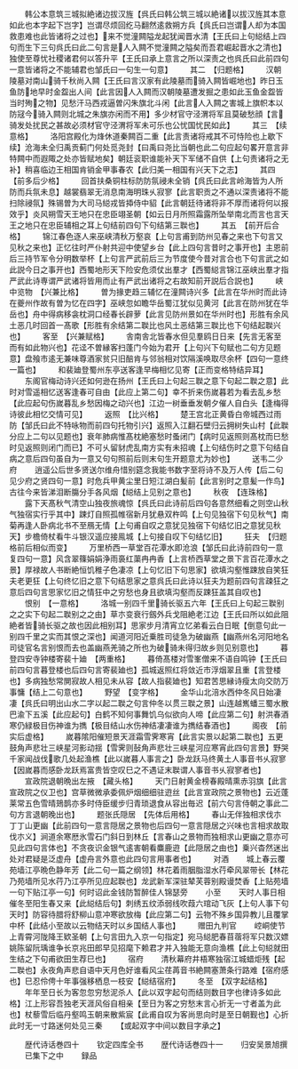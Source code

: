 <!-- { "loadSidebar": true } -->
　　韩公本意筑三城拟絶诸边拔汉旌【呉氏曰韩公筑三城以絶诸以拔汉旌其本意如此也本字起下岂字】岂谓尽烦回纥马翻然逺救朔方兵【呉氏曰岂谓人却为本国救患难也此皆诸将之过也】来不觉潼闗隘龙起犹闻晋水清【王氏曰上句縂结上四句而生下三句呉氏曰此二句言是人入闗不觉潼闗之隘矣而吾君崛起晋水之清也】独使至尊忧社稷诸君何以答升平【王氏曰承上意言之所以深责之也呉氏曰此前四句一意皆诸将之不能辅君也邹氏曰一句生一句意】
　　其二　【归题格】
　　汉朝陵墓对南山骑千秋尚入闗【王氏曰言汉家有此陵墓而骑入闗皆崛地也】昨日玉鱼防地早时金盌出人间【此言因人入闗而汉朝陵墓遭发掘之患如此玉鱼金盌皆当时殉之物】见愁汗马西戎逼曽闪朱旗北斗闲【此言人入闗之害城上旗帜本以防冦今骑入闗则北城之朱旗亦闲而不用】多少材官守泾渭将军且莫破愁顔【言骑发处扰民之甚故必须材官守泾渭将军未可乐也公忧国忧民如此】
　　其三　【续意格】
　　洛阳宫殿化为烽休道秦闗百二重【此言责诸将戒其不可恃险也上歇下续】沧海未全归禹贡蓟门何处觅尧封【曰禹曰尧比当朝也此二句应起句畧开意言非特闗中而遐陬之处亦皆赋地矣】朝廷衮职谁能补天下军储不自供【上句责诸将之无补】稍喜临边王相国肯销金甲事春农【此归美一相国有兴天下之志】
　　其四　【前多后少格】
　　回首扶桑铜柱标防防氛祲未全销【呉氏曰此言岭海皆为人所防而兵氛未息】越裳翡翠无消息南海明珠乆寂寥【此言职贡之不通以深责诸将不能扫除祲氛】殊锡曽为大司马縂戎皆揷侍中貂【此言朝廷待诸将非不厚而诸将何以报效乎】炎风朔雪天王地只在忠臣翊圣朝【如云日月所照霜露所坠举南北而言也言天王之地只在忠臣辅相之耳上句结前四句下句结第三聫也】
　　其五　【前开后合格】
　　锦江春色逐人来巫峡清秋万壑哀【上句言甫到防州见春之来也下句言又见秋之来也】正忆往时严仆射共迎中使望乡台【此上四句言昔时之事开也】主恩前后三持节军令分明数举杯【上句言严武前后三为节度使今昔对言合也下句言武之如此説今日之事开也】西蜀地形天下险安危须仗出羣才【西蜀縂言锦江巫峡出羣才指严武此诗専谓严武诸将皆用而止有严武出诸将之右故知前开説后合説也】
　　峡中览物　【兴兼比格】
　　曽为掾吏趋三辅忆在潼闗诗兴多【此言在华州时而此诗在夔州作故有曽为忆在四字】巫峡忽如瞻华岳蜀江犹似见黄河【此言在防州犹在华岳也】舟中得病移衾枕洞口经春长辟萝【此言见防州景如在华州时也】形胜有余风土恶几时回首一髙歌【形胜有余结第二聫比也风土恶结第三聫比也下句结起聫兴也】
　　客至　【兴兼赋格】
　　舎南舎北皆春水但见羣鸥日日来【先言无客至而有如此物兴也】花迳不曽縁客扫蓬门今始为君开【上句兴下句赋也二句方见题意】盘飱市逺无兼味尊酒家贫只旧醅肯与邻翁相对饮隔溪唤取尽余杯【四句一意终一篇也】
　　和裴廸登蜀州东亭送客逢早梅相忆见寄【正而变格特结异耳】
　　东阁官梅动诗兴还如何逊在扬州【王氏曰上句起三聫之意下句起二聫之意】此时对雪遥相忆送客逢春可自由【此应上第二句】幸不折来伤嵗暮若为看去乱乡愁【此应起句伤嵗暮乱乡愁因梅之动兴也】江边一树垂垂发朝夕催人自白头【逢梅得诗彼此相忆交情可见】
　　返照　【比兴格】
　　楚王宫北正黄昏白帝城西过雨防【邹氏曰此不特咏物而前四句托物引兴】返照入江翻石壁归云拥树失山村【此聫分应上二句以见题也】衰年肺病惟髙枕絶塞愁时蚤闭门【病时见返照则髙枕而巳愁时见返照则闭门而已】不可乆留豺虎乱南方实有未招魂【上句结伤时之意下句结自病之意后四句虽自为一意又句句照前后则末句生开题意尤为妙也】
　　送韦二少府
　　逍遥公后世多贤送尔维舟惜别筵念我能书数字至将诗不及万人传【后二句见少府之贤四句一意】时危兵甲黄尘里日短江湖白髪前【此言别时之意髪一作鸟】古往今来皆涕泪断膓分手各风烟【縂结上见别之意也】
　　秋夜　【连珠格】
　　露下天髙秋气清空山独夜旅魂惊【呉氏曰此诗前后四句各意然细看之则空山秋气独宿实行乎其中】踈灯自照孤帷宿新月犹悬双杵鸣【上句见独宿下句见秋气】南菊再逢人卧病北书不至鴈无情【上句甫自叹之意犹见独宿下句结忆旧之意犹见秋天】步檐倚杖看牛斗银汉遥应接鳯城【上句接自叹下句结忆旧】
　　狂夫　【归题格前后相似而变】
　　万里桥西一草堂百花潭水即沧浪【邹氏曰此诗前四句一意复四句一意】风含翠篠娟娟浄雨裛红蕖冉冉香【上言桥西草堂之景下言百花潭水之景】厚禄故人书断絶恒饥稚子色凄凉【上句忆旧下句思家】欲填沟壑惟踈放自笑狂夫老更狂【上句终忆旧之意下句结思家之意呉氏曰此诗以狂夫为题前四句言疎狂之意后四句言思家忆旧之情狂中之穷愁也身且欲填沟壑而反踈狂盖其自叹也】
　　恨别　【一意格】
　　洛城一别四千里骑长驱五六年【王氏曰上句起三聫别之之实下句起二聫别之之由】草朩变衰行劔外兵戈阻絶老江边【王氏曰所以如此阻絶者皆骑长驱之故也因此相别耳】思家步月清宵立忆弟看云白日眠【倒意句此一别四千里之实而其恨之深也】闻道河阳近乗胜司徒急为破幽燕【幽燕州名河阳地名司徒官名言别恨而去也盖幽燕羌骑之所也为破骑未得归故乡则见别意也】
　　暮登四安寺钟楼寄裴十廸　【两重格】
　　暮倚髙楼对雪峯僧来不语自鸣钟【王氏曰前四句言暮登楼也后四句言寄裴廸也】孤城返照红将敛近市浮烟翠且重【言登楼也】多病独愁常閴寂故人相见未从容【故人指裴廸也】知君苦思縁诗瘦太向交防万事慵【结上二句意也】
　　野望　【变字格】
　　金华山北涪水西仲冬风日始凄凄【呉氏曰明出山水二字以起二聫之句言仲冬以贯三聫之景】山连越嶲蟠三蜀水散巴渝下五溪【此应起句】白鹤不知何事舞饥乌似欲向人啼【此应第二句】射洪春酒寒仍緑极目伤神谁为擕【极目结山水伤神结凄凄谁为擕结春酒也】
　　阁夜　【前实后虚格】
　　嵗暮隂阳催短景天涯霜雪霁寒宵【此言实景以起第二聫也】五更鼓角声悲壮三峡星河影动揺【雪霁则鼔角声悲壮三峡星河应寒宵此四句言景】野哭千家闻战伐歌几处起渔樵【此以嵗暮人事言之】卧龙跃马终黄土人事音书乆寂寥【因嵗暮而感卧龙跃焉富贵皆空叹巳之不遇证末聫谓人事音书乆寂寥者也】
　　宣政院退朝晩出左掖　【藏头格】
　　天门日射黄金榜春殿晴熏赤羽旗【此言宣政院之仪卫也】宫草微微承委佩炉烟细细驻逰丝【此言宣政院之景物也】云近蓬莱常五色雪晴鳷鹊亦多时侍臣缓步归青琐退食从容出毎迟【前六句言侍朝之事此二句方言退朝晚出也】
　　题张氏隠居　【先体后用格】
　　春山无伴独相求伐朩丁丁山更幽【此前四句一意言隠居之景物也后四句一意言隠居之兴味也言相求故取伐朩义】涧道余寒厯氷雪石门斜日到林丘【言春山之景物而独相求山更幽之意亦可见此四句言体也】不贪夜识金银气逺害朝看麋鹿逰【此隠居之由也】乗兴杳然迷出处对君疑是泛虚舟【虚舟言外意也此四句言用事者也】
　　对酒
　　城上春云覆苑墙江亭晩色静年芳【此二句一篇之纲领】林花着雨胭脂湿水荇牵风翠带长【林花乃苑墙所见水荇乃江亭所见应起聫也】龙武新军深驻辇芙蓉别殿谩焚香【上贴苑墙一句下贴江亭一句】何时诏此金钱防暂醉佳人锦瑟旁
　　小至
　　天时人事日相催冬至阳生春又来【此縂结后句】刺绣五纹添弱线吹葭六琯动飞灰【上句人事下句天时】防容待腊将舒柳山意冲寒欲放梅【此应第二句】云物不殊乡国异教儿且覆掌中杯【此结小至故以云物结天时以乡国结人事也】
　　赠田九判官
　　崆峒使节上青霄河陇降王欵圣朝【上句言田九入京一句指定】宛马縂肥春苜蓿将军只数汉嫖姚陈留阮瑀谁争长京兆田郎早见招麾下赖君才并入独能无意向渔樵【此上句縂就田生结之下句甫欲田生荐巳也】
　　宿府
　　清秋幕府井梧寒独宿江城蜡炬残【起二聫也】永夜角声悲自语中天月色好谁看风尘荏苒音书絶闗塞萧条行路难【宿府感也】巳忍伶俜十年事强移栖息一枝安【縂结宿府】
　　冬至　【双字起结格】
　　年年至日长为客忽忽穷愁泥杀人【此以双字起句而结则数目字也律诗多如此格】江上形容吾独老天涯风俗自相亲【至日为客之穷愁末言心折无一寸者盖为此也】杖藜雪后临丹壑鸣玉朝来散紫宸【此甫自叹为客尚思向时是至日朝觐也】心折此时无一寸路迷何处见三秦
　　【或起双字中间以数目字承之】









　　歴代诗话巻四十
　　钦定四库全书
　　歴代诗话巻四十一
　　归安吴景旭撰
　　已集下之中
　　録品

